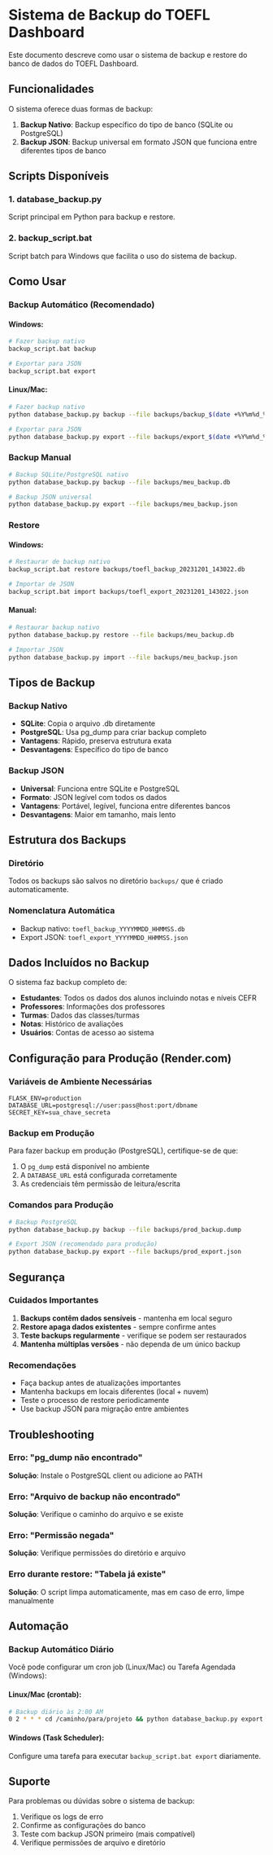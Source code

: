 # Sistema de Backup do TOEFL Dashboard

Este documento descreve como usar o sistema de backup e restore do banco de dados do TOEFL Dashboard.

## Funcionalidades

O sistema oferece duas formas de backup:

1. **Backup Nativo**: Backup específico do tipo de banco (SQLite ou PostgreSQL)
2. **Backup JSON**: Backup universal em formato JSON que funciona entre diferentes tipos de banco

## Scripts Disponíveis

### 1. database_backup.py
Script principal em Python para backup e restore.

### 2. backup_script.bat
Script batch para Windows que facilita o uso do sistema de backup.

## Como Usar

### Backup Automático (Recomendado)

#### Windows:
```bash
# Fazer backup nativo
backup_script.bat backup

# Exportar para JSON
backup_script.bat export
```

#### Linux/Mac:
```bash
# Fazer backup nativo
python database_backup.py backup --file backups/backup_$(date +%Y%m%d_%H%M%S).db

# Exportar para JSON
python database_backup.py export --file backups/export_$(date +%Y%m%d_%H%M%S).json
```

### Backup Manual

```bash
# Backup SQLite/PostgreSQL nativo
python database_backup.py backup --file backups/meu_backup.db

# Backup JSON universal
python database_backup.py export --file backups/meu_backup.json
```

### Restore

#### Windows:
```bash
# Restaurar de backup nativo
backup_script.bat restore backups/toefl_backup_20231201_143022.db

# Importar de JSON
backup_script.bat import backups/toefl_export_20231201_143022.json
```

#### Manual:
```bash
# Restaurar backup nativo
python database_backup.py restore --file backups/meu_backup.db

# Importar JSON
python database_backup.py import --file backups/meu_backup.json
```

## Tipos de Backup

### Backup Nativo
- **SQLite**: Copia o arquivo .db diretamente
- **PostgreSQL**: Usa pg_dump para criar backup completo
- **Vantagens**: Rápido, preserva estrutura exata
- **Desvantagens**: Específico do tipo de banco

### Backup JSON
- **Universal**: Funciona entre SQLite e PostgreSQL
- **Formato**: JSON legível com todos os dados
- **Vantagens**: Portável, legível, funciona entre diferentes bancos
- **Desvantagens**: Maior em tamanho, mais lento

## Estrutura dos Backups

### Diretório
Todos os backups são salvos no diretório `backups/` que é criado automaticamente.

### Nomenclatura Automática
- Backup nativo: `toefl_backup_YYYYMMDD_HHMMSS.db`
- Export JSON: `toefl_export_YYYYMMDD_HHMMSS.json`

## Dados Incluídos no Backup

O sistema faz backup completo de:
- **Estudantes**: Todos os dados dos alunos incluindo notas e níveis CEFR
- **Professores**: Informações dos professores
- **Turmas**: Dados das classes/turmas
- **Notas**: Histórico de avaliações
- **Usuários**: Contas de acesso ao sistema

## Configuração para Produção (Render.com)

### Variáveis de Ambiente Necessárias
```
FLASK_ENV=production
DATABASE_URL=postgresql://user:pass@host:port/dbname
SECRET_KEY=sua_chave_secreta
```

### Backup em Produção
Para fazer backup em produção (PostgreSQL), certifique-se de que:

1. O `pg_dump` está disponível no ambiente
2. A `DATABASE_URL` está configurada corretamente
3. As credenciais têm permissão de leitura/escrita

### Comandos para Produção
```bash
# Backup PostgreSQL
python database_backup.py backup --file backups/prod_backup.dump

# Export JSON (recomendado para produção)
python database_backup.py export --file backups/prod_export.json
```

## Segurança

### Cuidados Importantes
1. **Backups contêm dados sensíveis** - mantenha em local seguro
2. **Restore apaga dados existentes** - sempre confirme antes
3. **Teste backups regularmente** - verifique se podem ser restaurados
4. **Mantenha múltiplas versões** - não dependa de um único backup

### Recomendações
- Faça backup antes de atualizações importantes
- Mantenha backups em locais diferentes (local + nuvem)
- Teste o processo de restore periodicamente
- Use backup JSON para migração entre ambientes

## Troubleshooting

### Erro: "pg_dump não encontrado"
**Solução**: Instale o PostgreSQL client ou adicione ao PATH

### Erro: "Arquivo de backup não encontrado"
**Solução**: Verifique o caminho do arquivo e se existe

### Erro: "Permissão negada"
**Solução**: Verifique permissões do diretório e arquivo

### Erro durante restore: "Tabela já existe"
**Solução**: O script limpa automaticamente, mas em caso de erro, limpe manualmente

## Automação

### Backup Automático Diário
Você pode configurar um cron job (Linux/Mac) ou Tarefa Agendada (Windows):

#### Linux/Mac (crontab):
```bash
# Backup diário às 2:00 AM
0 2 * * * cd /caminho/para/projeto && python database_backup.py export --file backups/daily_$(date +\%Y\%m\%d).json
```

#### Windows (Task Scheduler):
Configure uma tarefa para executar `backup_script.bat export` diariamente.

## Suporte

Para problemas ou dúvidas sobre o sistema de backup:
1. Verifique os logs de erro
2. Confirme as configurações do banco
3. Teste com backup JSON primeiro (mais compatível)
4. Verifique permissões de arquivo e diretório